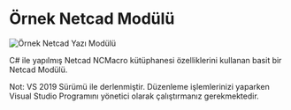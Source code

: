 # Örnek Netcad Modülü

![Örnek Netcad Yazı Modülü](https://raw.githubusercontent.com/grkm/Ornek-Netcad-Modulu/main/Kurulum/ss.PNG)

C# ile yapılmış Netcad NCMacro kütüphanesi özelliklerini kullanan basit bir Netcad Modülü.

Not: VS 2019 Sürümü ile derlenmiştir. Düzenleme işlemlerinizi yaparken Visual Studio Programını yönetici olarak çalıştırmanız gerekmektedir.
